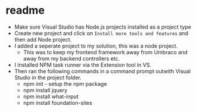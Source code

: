 # readme

* Make sure Visual Studio has Node.js projects installed as a project type
* Create new project and click on `Install more tools and features` and then add Node project.
* I added a seperate project to my solution, this was a node project. 
  * This was to keep my frontend framework away from Umbraco and away from my backend controllers etc.
* I installed NPM task runner via the Extension tool in VS.
* Then ran the following commands in a command prompt outwith Visual Studio in the project folder.
  * npm init - setup the npm package
  * npm install jquery
  * npm install what-input
  * npm install foundation-sites


